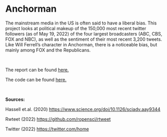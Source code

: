 # Anchorman

The mainstream media in the US is often said to have a liberal bias. This project looks at political makeup of the 150,000 most recent twitter followers (as of May 19, 2022) of the four largest broadcasters (ABC, CBS, FOX and NBC), as well as the sentiment of their most recent 3,200 tweets. Like Will Ferrell’s character in Anchorman, there is a noticeable bias, but mainly among FOX and the Republicans.

<br/>

The report can be found [here.](Anchorman.md)

The code can be found [here.](Anchorman.Rmd)

<br/>

**Sources:**

Hassell et.al. (2020) https://www.science.org/doi/10.1126/sciadv.aay9344

Rwteet (2022) https://github.com/ropensci/rtweet

Twitter (2022) https://twitter.com/home
